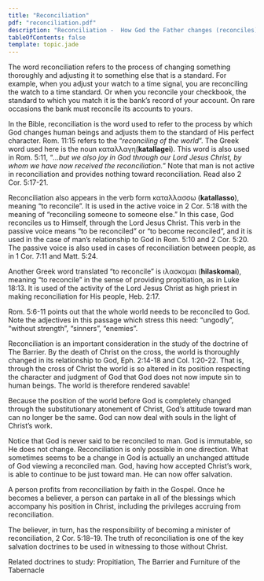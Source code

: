 ```yaml
---
title: "Reconciliation"
pdf: "reconciliation.pdf"
description: "Reconciliation -  How God the Father changes (reconciles) us to His own standards and righteousness."
tableOfContents: false
template: topic.jade
---
```


The word reconciliation refers to the process of changing something thoroughly and adjusting it to something else that is a standard. For example, when you adjust your watch to a time signal, you are reconciling the watch to a time standard. Or when you reconcile your checkbook, the standard to which you match it is the bank’s record of your account. On rare occasions the bank must reconcile its accounts to yours.

In the Bible, reconciliation is the word used to refer to the process by which God changes human beings and adjusts them to the standard of His perfect character. Rom. 11:15 refers to the “_reconciling of the world_”. The Greek word used here is the noun καταλλαγη(**katallagei**). This word is also used in Rom. 5:11, “_…but we also joy in God through our Lord Jesus Christ, by whom we have now received the reconciliation._” Note that man is not active in reconciliation and provides nothing toward reconciliation. Read also 2 Cor. 5:17-21.

Reconciliation also appears in the verb form καταλλασσω (**katallasso**), meaning “to reconcile”. It is used in the active voice in 2 Cor. 5:18 with the meaning of “reconciling someone to someone else.” In this case, God reconciles us to Himself, through the Lord Jesus Christ. This verb in the passive voice means “to be reconciled” or “to become reconciled”, and it is used in the case of man’s relationship to God in Rom. 5:10 and 2 Cor. 5:20. The passive voice is also used in cases of reconciliation between people, as in 1 Cor. 7:11 and Matt. 5:24.

Another Greek word translated “to reconcile” is ιλασκομαι (**hilaskomai**), meaning “to reconcile” in the sense of providing
propitiation, as in Luke 18:13. It is used of the activity of the Lord Jesus Christ as high priest in making reconciliation for His people, Heb. 2:17.

Rom. 5:6-11 points out that the whole world needs to be reconciled to God. Note the adjectives in this passage which stress this need: “ungodly”, “without strength”, “sinners”, “enemies”.

Reconciliation is an important consideration in the study of the doctrine of The Barrier. By the death of Christ on the cross, the world is thoroughly changed in its relationship to God, Eph. 2:14-18 and Col. 1:20-22. That is, through the cross of Christ the world is so altered in its position respecting the character and judgment of God that God does not now impute sin to human beings. The world is therefore rendered savable!

Because the position of the world before God is completely changed through the substitutionary atonement of Christ, God’s attitude toward man can no longer be the same. God can now deal with souls in the light of Christ’s work.

Notice that God is never said to be reconciled to man. God is immutable, so He does not change. Reconciliation is only possible in one direction. What sometimes seems to be a change in God is actually an unchanged attitude of God viewing a reconciled man. God, having how accepted Christ’s work, is able to continue to be just toward man. He can now
offer salvation.

A person profits from reconciliation by faith in the Gospel. Once he becomes a believer, a person can partake in all of the blessings which accompany his position in Christ, including the privileges accruing from reconciliation.

The believer, in turn, has the responsibility of becoming a minister of reconciliation, 2 Cor. 5:18–19. The truth of reconciliation is one of the key salvation doctrines to be used in witnessing to those without Christ.

Related doctrines to study: Propitiation, The Barrier and Furniture of the Tabernacle


